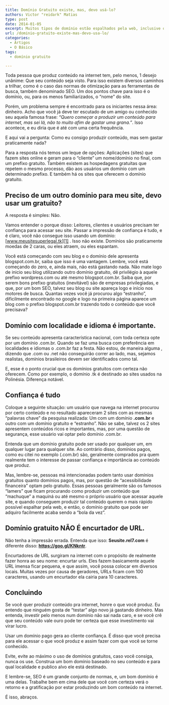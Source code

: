 ```yaml
---
title: Domínio Gratuito existe, mas, devo usá-lo?
authors: Victor "reidark" Matias
type: post
date: 2014-01-05
excerpt: Muitos tipos de domínio estão espalhados pela web, inclusive os gratuitos, mas, afinal, eu posso realmente usar?
url: /dominio-gratuito-existe-mas-devo-usa-lo/
categories:
  - Artigos
  - O Básico
tags:
  - domínio gratuito

---
```

Toda pessoa que produz conteúdo na internet tem, pelo menos, 1 desejo unânime: Que seu conteúdo seja visto. Para isso existem diversos caminhos a trilhar, como é o caso das normas de otimização para as ferramentas de busca, também denominado SEO. Um dos pontos chave para isso é o domínio, ou, para os menos familiarizados, o &#8220;nome&#8221; do site.

Porém, um problema sempre é encontrado para os iniciantes nessa área: dinheiro. Acho que você já deve ter escutado de um amigo ou conhecido seu aquela famosa frase: _“Quero começar a produzir um conteúdo para internet, mas sei lá, não to muito afim de gastar uma grana.”_. Isso acontece, e eu diria que é até com uma certa frequência.

E aqui vai a pergunta: Como eu consigo produzir conteúdo, mas sem gastar praticamente nada?

Para a resposta nós temos um leque de opções: Aplicações (sites) que fazem sites online e geram para o &#8220;cliente&#8221; um nome/domínio no final, com um prefixo gratuito. Também existem as hospedagens gratuitas que repetem o mesmo processo, dão aos usuários um domínio com um determinado prefixo. E também há os sites que oferecem o domínio gratuito.

## Preciso de um outro domínio para meu site, devo usar um gratuito?

A resposta é simples: Não.

Vamos entender o porque disso: Leitores, clientes e usuários precisam ter confiança para acessar seu site. Passar a impressão de confiança é tudo, e é claro, você não consegue isso usando um domínio: [www.meusitesuperlegal.tk][1] . Isso não existe. Domínios são praticamente moedas de 2 caras, ou eles atraem, ou eles espantam.

Você está começando com seu blog e o domínio dele apresenta blogspot.com.br, saiba que isso é uma vantagem. Lembre, você está começando do zero, e, ainda mais, não está gastando nada. Não mate logo de inicio seu blog utilizando outro domínio gratuito, dê privilégio à aquele prefixo wordpress.com ou até mesmo blogspot.com.br. Saiba que, por serem bons prefixo gratuitos (inevitável) são de empresas privilegiadas, e que, por um bom SEO, talvez seu blog ou site apareça logo e início nos motores de busca. Quantas vezes você já procurou algo “estranho”, dificilmente encontrado no google e logo na primeira página aparece um blog com o prefixo blogspot.com.br trazendo todo o conteúdo que você precisava?

## Domínio com localidade e idioma é importante.

Se seu conteúdo apresenta característica nacional, com toda certeza opte por um domínio .com.br. Quando se faz uma busca com preferência em localidades e idiomas o .com.br faz a festa. Não estou, de maneira alguma , dizendo que .com ou .net não conseguirão correr ao lado, mas, sejamos realistas, domínios brasileiros devem ser identificados como tal.

E, esse é o ponto crucial que os domínios gratuitos com certeza não oferecem. Como por exemplo, o domínio .tk é destinado ao sites usados na Polinésia. Diferença notável.

## Confiança é tudo

Coloque a seguinte situação: um usuário que navega na internet procurou por certo conteúdo e no resultado apareceram 2 sites com as mesmas “palavras chave” da pesquisa realizada: Um com um domínio **.com.br** e outro com um domínio gratuito e “estranho”. Não se sabe, talvez os 2 sites apresentem conteúdos ricos e importantes, mas, por uma questão de segurança, esse usuário vai optar pelo domínio .com.br.

Entenda que um domínio gratuito pode ser usado por qualquer um, em qualquer lugar para qualquer site. Ao contrário disso, domínios pagos, como eu citei no exemplo (.com.br) são, geralmente comprados pra quem realmente tem o interesse de passar confiança e importância ao conteúdo que produz.

Mas, lembre-se, pessoas má intencionadas podem tanto usar domínios gratuitos quanto domínios pagos, mas, por questão de “acessibilidade financeira” optam pelo gratuito. Essas pessoas geralmente são os famosos “lamers” que ficam procurando como produzir um conteúdo que “machuque” a maquiná ou até mesmo o próprio usuário que acessar aquele site, e quando conseguem produzir tal conteúdo querem o mais rápido possível espalhar pela web, e então, o domínio gratuito que pode ser adquiro facilmente acaba sendo a “bola da vez”.

## Domínio gratuito NÃO É encurtador de URL.

Não tenha a impressão errada. Entenda que isso: **Seusite.rel7.com** é diferente disso: **https://goo.gl/KNkntr**.

Encurtadores de URL surgiram na internet com o propósito de realmente fazer honra ao seu nome: encurtar urls. Eles fazem basicamente aquele URL imensa ficar pequena, e que assim, você possa colocar em diversos locais. Muitas vezes por causa de geradores, URLs ficam com 100 caracteres, usando um encurtador ela cairia para 10 caracteres.

## Concluindo

Se você quer produzir conteúdo pra internet, honre o que você produz. Eu entendo que ninguém gosta de “testar” algo novo já gastando dinheiro. Mas entenda, investir pelo menos num domínio não sai nada caro, e se você crê que seu conteúdo vale ouro pode ter certeza que esse investimento vai virar lucro.

Usar um domínio pago gera ao cliente confiança. É disso que você precisa para ele acessar o que você produz e assim fazer com que você se torne conhecido.

Evite, evite ao máximo o uso de domínios gratuitos, caso você consiga, nunca os use. Construa um bom domínio baseado no seu conteúdo e para qual localidade e publico alvo ele está destinado.

E lembre-se, SEO é um grande conjunto de normas, e, um bom domínio é uma delas. Trabalhe bem em cima dele que você com certeza verá o retorno e a gratificação por estar produzindo um bom conteúdo na internet.

É isso, abraços.

 [1]: https://www.meusitesuperlegal.tk